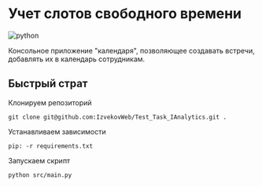 # Учет слотов свободного времени 

![python](https://img.shields.io/badge/python-%3E%3D3.10-brightgreen)

Консольное приложение "календаря", позволяющее создавать встречи, добавлять их в календарь сотрудникам.


## Быстрый страт

Клонируем репозиторий

    git clone git@github.com:IzvekovWeb/Test_Task_IAnalytics.git .

Устанавливаем зависимости

    pip: -r requirements.txt

Запускаем скрипт

    python src/main.py

